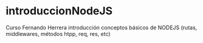 # introduccionNodeJS
Curso Fernando Herrera introducción conceptos básicos de NODEJS (rutas, middlewares, métodos htpp, req, res, etc)
